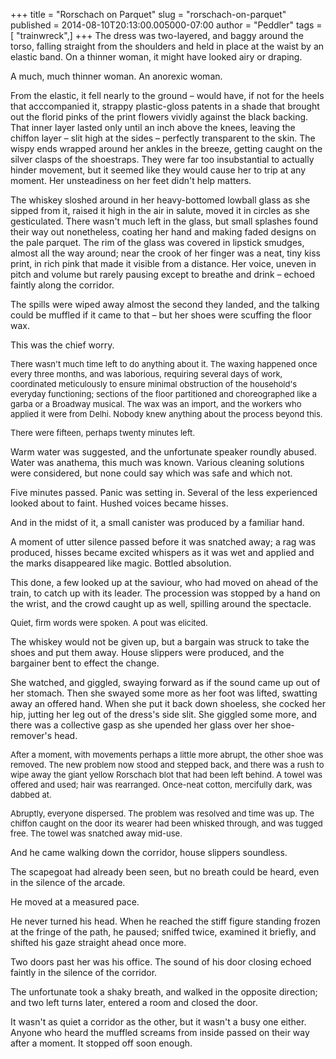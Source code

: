 +++
title = "Rorschach on Parquet"
slug = "rorschach-on-parquet"
published = 2014-08-10T20:13:00.005000-07:00
author = "Peddler"
tags = [ "trainwreck",]
+++
The
dress was two-layered, and baggy around the torso, falling straight from
the shoulders and held in place at the waist by an elastic band. On a
thinner woman, it might have looked airy or draping. 

A
much, much thinner woman. An anorexic woman.

From
the elastic, it fell nearly to the ground – would have, if not for the
heels that acccompanied it, strappy plastic-gloss patents in a shade
that brought out the florid pinks of the print flowers vividly against
the black backing. That inner layer lasted only until an inch above the
knees, leaving the chiffon layer – slit high at the sides – perfectly
transparent to the skin. The wispy ends wrapped around her ankles in the
breeze, getting caught on the silver clasps of the shoestraps. They were
far too insubstantial to actually hinder movement, but it seemed like
they would cause her to trip at any moment. Her unsteadiness on her feet
didn't help matters.

The
whiskey sloshed around in her heavy-bottomed lowball glass as she sipped
from it, raised it high in the air in salute, moved it in circles as she
gesticulated. There wasn't much left in the glass, but small splashes
found their way out nonetheless, coating her hand and making faded
designs on the pale parquet. The rim of the glass was covered in
lipstick smudges, almost all the way around; near the crook of her
finger was a neat, tiny kiss print, in rich pink that made it visible
from a distance. Her voice, uneven in pitch and volume but rarely
pausing except to breathe and drink – echoed faintly along the
corridor.

The
spills were wiped away almost the second they landed, and the talking
could be muffled if it came to that – but her shoes were scuffing the
floor wax.

This
was the chief worry.

<span style="font-family: inherit;"><span
style="font-size: small;">There wasn't much time left to do anything
about it. The waxing happened once every three months, and was
laborious, requiring several days of work, coordinated meticulously to
ensure minimal obstruction of the household's everyday functioning;
sections of the floor partitioned and choreographed like a garba or a
Broadway musical. The wax was an import, and the workers who applied it
were from Delhi. Nobody knew anything about the process beyond
this.

<span style="font-family: inherit;"><span
style="font-size: small;">There were fifteen, perhaps twenty minutes
left.

Warm
water was suggested, and the unfortunate speaker roundly abused. Water
was anathema, this much was known. Various cleaning solutions were
considered, but none could say which was safe and which
not.

Five
minutes passed. Panic was setting in. Several of the less experienced
looked about to faint. Hushed voices became hisses.

And
in the midst of it, a small canister was produced by a familiar
hand.

A
moment of utter silence passed before it was snatched away; a rag was
produced, hisses became excited whispers as it was wet and applied and
the marks disappeared like magic. Bottled absolution.

This
done, a few looked up at the saviour, who had moved on ahead of the
train, to catch up with its leader. The procession was stopped by a hand
on the wrist, and the crowd caught up as well, spilling around the
spectacle.

<span style="font-family: inherit;"><span
style="font-size: small;">Quiet, firm words were spoken. A pout was
elicited.

The
whiskey would not be given up, but a bargain was struck to take the
shoes and put them away. House slippers were produced, and the bargainer
bent to effect the change.

She
watched, and giggled, swaying forward as if the sound came up out of her
stomach. Then she swayed some more as her foot was lifted, swatting away
an offered hand. When she put it back down shoeless, she cocked her hip,
jutting her leg out of the dress's side slit. She giggled some more, and
there was a collective gasp as she upended her glass over her
shoe-remover's head.

<span style="font-family: inherit;"><span
style="font-size: small;">After a moment, with movements perhaps a
little more abrupt, the other shoe was removed. The new problem now
stood and stepped back, and there was a rush to wipe away the giant
yellow Rorschach blot that had been left behind. A towel was offered and
used; hair was rearranged. Once-neat cotton, mercifully dark, was dabbed
at.

<span style="font-family: inherit;"><span
style="font-size: small;">Abruptly, everyone dispersed. The problem was
resolved and time was up. The chiffon caught on the door its wearer had
been whisked through, and was tugged free. The towel was snatched away
mid-use.

And
he came walking down the corridor, house slippers
soundless.

The
scapegoat had already been seen, but no breath could be heard, even in
the silence of the arcade.

He
moved at a measured pace.

He
never turned his head. When he reached the stiff figure standing frozen
at the fringe of the path, he paused; sniffed twice, examined it
briefly, and shifted his gaze straight ahead once more.

Two
doors past her was his office. The sound of his door closing echoed
faintly in the silence of the corridor.

The
unfortunate took a shaky breath, and walked in the opposite direction;
and two left turns later, entered a room and closed the
door.

It
wasn't as quiet a corridor as the other, but it wasn't a busy one
either. Anyone who heard the muffled screams from inside passed on their
way after a moment. It stopped off soon enough.
